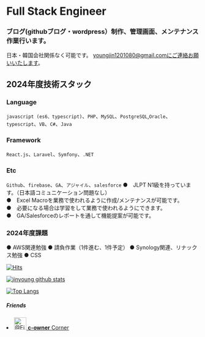 # Full Stack Engineer
### ブログ(githubブログ・wordpress）制作、管理画面、メンテナンス作業行います。
日本・韓国会社関係なく可能です。
youngjin1201080@gmail.comにご連絡お願いいたします。


## 2024年度技術スタック
### Language  
`javascript (es6、typescript)`、`PHP`、`MySQL`、`PostgreSQL`,`Oracle`、`typescript`、`VB`、`C#`、`Java`  

### Framework
`React.js`、`Laravel`、`Symfony`、`.NET`  

### Etc
`Github`、`firebase`、`GA`、`アジャイル`、`salesforce`
●　JLPT N1級を持っています。（日本語コミュニケーション問題なし）  
●　Excel Macroを業務で使われるように作成/メンテナンスが可能です。  
●　必要になる場合は学習をして業務で使われるようにできます。  
●　GA/Salesforceのレポートを通して機能提案が可能です。  

### 2024年度課題
● AWS関連勉強
● 請負作業（1件進む、1件予定）
● Synology関連、リナックス勉強
● CSS

<!-- 訪問者数  -->
[![Hits](https://hits.seeyoufarm.com/api/count/incr/badge.svg?url=https%3A%2F%2Fgithub.com%2Fdigitalrepresentation&count_bg=%2379C83D&title_bg=%23555555&icon=&icon_color=%23E7E7E7&title=hits&edge_flat=false)](https://github.com/digitalRepresentation/)

<!-- github stats -->
[![jinyoung github stats](https://github-readme-stats.vercel.app/api?username=digitalrepresentation)](https://github.com/digitalRepresentation/)

<!-- Top Language -->
[![Top Langs](https://github-readme-stats.vercel.app/api/top-langs/?username=digitalrepresentation&layout=compact&theme=simple)](https://github.com/digitalrepresentation)

##### Friends

<a href="https://github.com/Eight-Corner" target="_blank" rel="noopener">
 <li class="mb-2 d-flex" data-test-selector="grid-mode-element">
      <a href="https://github.com/Eight-Corner" class="mr-2" data-hovercard-type="user" data-hovercard-url="/users/Eight-Corner/hovercard" data-octo-click="hovercard-link-click" data-octo-dimensions="link_type:self">
        <img src="https://avatars.githubusercontent.com/u/68332735?v=4" alt="@Eight-Corner" size="32" height="32" width="32" data-view-component="true" class="avatar circle">
      </a>
      <span data-view-component="true" class="flex-self-center min-width-0 css-truncate css-truncate-overflow width-fit flex-auto">
        <a href="https://github.com/c-owner" class="Link--primary no-underline flex-self-center">
          <strong>c-owner</strong>
          <span class="color-fg-muted">Corner</span>
        </a>
</span>    </li>
</a>


